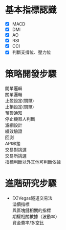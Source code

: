 # 基本指標認識 
- [X] MACD <br/> 
- [X] DMI <br/>
- [X] AO  <br/>
- [X] RSI <br/>
- [X] CCI <br/> 
- [X] 判斷支撐位、壓力位 <br/>
# 策略開發步驟
開單邏輯 <br/> 
關單邏輯 <br/> 
止盈設定(關單) <br/>
止損設定(關單) <br/>
預警通知 <br/>
停止機器人判斷 <br/>
濾網設計 <br/>
績效驗證 <br/>
回測 <br/>
API串接 <br/>
交易對挑選 <br/>
交易所挑選 <br/>
指標判斷以外其他可判斷依據 <br/>
# 進階研究步驟
- [X]Vegas隧道交易法<br/> 
溢價指標<br/> 
與區塊鏈相關的指標<br/> 
期權相關數據（波動率）<br/> 
資金費率/多空比<br/> 
